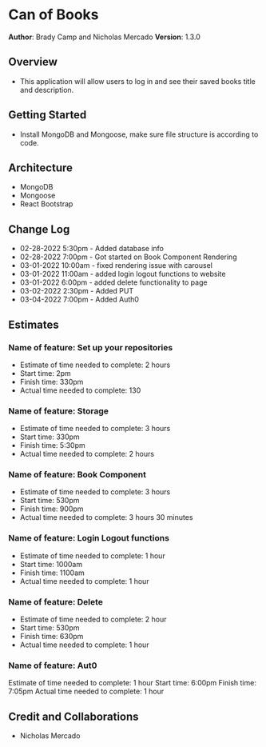 # Can of Books

**Author**: Brady Camp and Nicholas Mercado
**Version**: 1.3.0

## Overview

- This application will allow users to log in and see their saved books title and description.

## Getting Started

- Install MongoDB and Mongoose, make sure file structure is according to code.

## Architecture

- MongoDB
- Mongoose
- React Bootstrap

## Change Log

- 02-28-2022 5:30pm - Added database info
- 02-28-2022 7:00pm - Got started on Book Component Rendering
- 03-01-2022 10:00am - fixed rendering issue with carousel
- 03-01-2022 11:00am - added login logout functions to website
- 03-01-2022 6:00pm - added delete functionality to page
- 03-02-2022 2:30pm - Added PUT
- 03-04-2022 7:00pm - Added Auth0

## Estimates

### Name of feature: Set up your repositories

- Estimate of time needed to complete: 2 hours
- Start time: 2pm
- Finish time: 330pm
- Actual time needed to complete: 130

### Name of feature: Storage

- Estimate of time needed to complete: 3 hours
- Start time: 330pm
- Finish time: 5:30pm
- Actual time needed to complete: 2 hours

### Name of feature: Book Component

- Estimate of time needed to complete: 3 hours
- Start time: 530pm
- Finish time: 900pm
- Actual time needed to complete: 3 hours 30 minutes

### Name of feature: Login Logout functions

- Estimate of time needed to complete: 1 hour
- Start time: 1000am
- Finish time: 1100am
- Actual time needed to complete: 1 hour

### Name of feature: Delete

- Estimate of time needed to complete: 2 hour
- Start time: 530pm
- Finish time: 630pm
- Actual time needed to complete: 1 hour

### Name of feature: Aut0

Estimate of time needed to complete: 1 hour
Start time: 6:00pm
Finish time: 7:05pm
Actual time needed to complete: 1 hour

## Credit and Collaborations

- Nicholas Mercado


